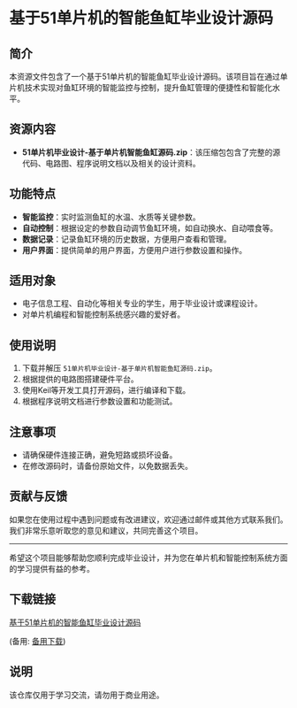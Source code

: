 # 基于51单片机的智能鱼缸毕业设计源码

## 简介

本资源文件包含了一个基于51单片机的智能鱼缸毕业设计源码。该项目旨在通过单片机技术实现对鱼缸环境的智能监控与控制，提升鱼缸管理的便捷性和智能化水平。

## 资源内容

- **51单片机毕业设计-基于单片机智能鱼缸源码.zip**：该压缩包包含了完整的源代码、电路图、程序说明文档以及相关的设计资料。

## 功能特点

- **智能监控**：实时监测鱼缸的水温、水质等关键参数。
- **自动控制**：根据设定的参数自动调节鱼缸环境，如自动换水、自动喂食等。
- **数据记录**：记录鱼缸环境的历史数据，方便用户查看和管理。
- **用户界面**：提供简单的用户界面，方便用户进行参数设置和操作。

## 适用对象

- 电子信息工程、自动化等相关专业的学生，用于毕业设计或课程设计。
- 对单片机编程和智能控制系统感兴趣的爱好者。

## 使用说明

1. 下载并解压 `51单片机毕业设计-基于单片机智能鱼缸源码.zip`。
2. 根据提供的电路图搭建硬件平台。
3. 使用Keil等开发工具打开源码，进行编译和下载。
4. 根据程序说明文档进行参数设置和功能测试。

## 注意事项

- 请确保硬件连接正确，避免短路或损坏设备。
- 在修改源码时，请备份原始文件，以免数据丢失。

## 贡献与反馈

如果您在使用过程中遇到问题或有改进建议，欢迎通过邮件或其他方式联系我们。我们非常乐意听取您的意见和建议，共同完善这个项目。

---

希望这个项目能够帮助您顺利完成毕业设计，并为您在单片机和智能控制系统方面的学习提供有益的参考。

## 下载链接
[基于51单片机的智能鱼缸毕业设计源码](https://pan.quark.cn/s/60a6e9cad10e) 

(备用: [备用下载](https://pan.baidu.com/s/1mJg64VqPdH_ggv8n8TWExA?pwd=1234))

## 说明

该仓库仅用于学习交流，请勿用于商业用途。
